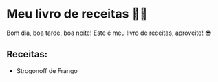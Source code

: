 # Meu livro de receitas :man_cook:

Bom dia, boa tarde, boa noite! Este é meu livro de receitas, aproveite! :sunglasses:

## **Receitas:**
- Strogonoff de Frango